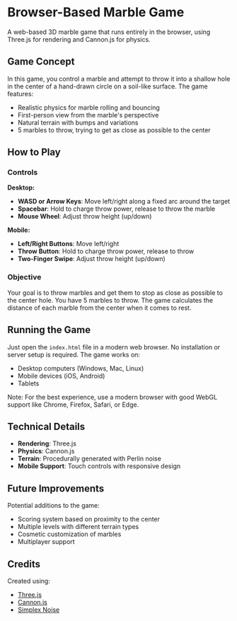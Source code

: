 # Browser-Based Marble Game

A web-based 3D marble game that runs entirely in the browser, using Three.js for rendering and Cannon.js for physics.

## Game Concept

In this game, you control a marble and attempt to throw it into a shallow hole in the center of a hand-drawn circle on a soil-like surface. The game features:

- Realistic physics for marble rolling and bouncing
- First-person view from the marble's perspective
- Natural terrain with bumps and variations
- 5 marbles to throw, trying to get as close as possible to the center

## How to Play

### Controls

**Desktop:**
- **WASD or Arrow Keys**: Move left/right along a fixed arc around the target
- **Spacebar**: Hold to charge throw power, release to throw the marble
- **Mouse Wheel**: Adjust throw height (up/down)

**Mobile:**
- **Left/Right Buttons**: Move left/right
- **Throw Button**: Hold to charge throw power, release to throw
- **Two-Finger Swipe**: Adjust throw height (up/down)

### Objective

Your goal is to throw marbles and get them to stop as close as possible to the center hole. You have 5 marbles to throw. The game calculates the distance of each marble from the center when it comes to rest.

## Running the Game

Just open the `index.html` file in a modern web browser. No installation or server setup is required. The game works on:

- Desktop computers (Windows, Mac, Linux)
- Mobile devices (iOS, Android)
- Tablets

Note: For the best experience, use a modern browser with good WebGL support like Chrome, Firefox, Safari, or Edge.

## Technical Details

- **Rendering**: Three.js
- **Physics**: Cannon.js
- **Terrain**: Procedurally generated with Perlin noise
- **Mobile Support**: Touch controls with responsive design

## Future Improvements

Potential additions to the game:
- Scoring system based on proximity to the center
- Multiple levels with different terrain types
- Cosmetic customization of marbles
- Multiplayer support

## Credits

Created using:
- [Three.js](https://threejs.org/)
- [Cannon.js](https://schteppe.github.io/cannon.js/)
- [Simplex Noise](https://github.com/jwagner/simplex-noise.js) 